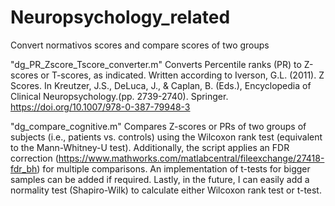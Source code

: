 # Neuropsychology_related
Convert normativos scores and compare scores of two groups

"dg_PR_Zscore_Tscore_converter.m" Converts Percentile ranks (PR) to Z-scores or T-scores, as indicated. 
Written according to Iverson, G.L. (2011). Z Scores. In Kreutzer, J.S., DeLuca, J., & Caplan, B. (Eds.), Encyclopedia of Clinical Neuropsychology.(pp. 2739-2740). Springer. https://doi.org/10.1007/978-0-387-79948-3

"dg_compare_cognitive.m" Compares Z-scores or PRs of two groups of subjects (i.e., patients vs. controls) using the Wilcoxon rank test (equivalent to the Mann-Whitney-U test). Additionally, the script applies an FDR correction (https://www.mathworks.com/matlabcentral/fileexchange/27418-fdr_bh) for multiple comparisons. An implementation of t-tests for bigger samples can be added if required. Lastly, in the future, I can easily add a normality test (Shapiro-Wilk) to calculate either Wilcoxon rank test or t-test.
